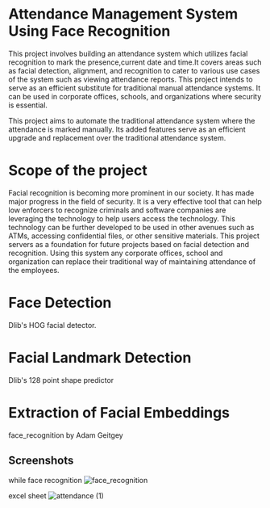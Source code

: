 
# Attendance Management System Using Face Recognition

This project involves building an attendance system which utilizes facial recognition to mark the presence,current date and time.It covers areas such as facial detection, alignment, and recognition to cater to various use cases of the system such as viewing attendance reports. This project intends to serve as an efficient substitute for traditional manual attendance systems. It can be used in corporate offices, schools, and organizations where security is essential.

This project aims to automate the traditional attendance system where the attendance is marked manually. Its added features serve as an efficient upgrade and replacement over the traditional attendance system.

# Scope of the project

Facial recognition is becoming more prominent in our society. It has made major progress in the field of security. It is a very effective tool that can help low enforcers to recognize criminals and software companies are leveraging the technology to help users access the technology. This technology can be further developed to be used in other avenues such as ATMs, accessing confidential files, or other sensitive materials. This project servers as a foundation for future projects based on facial detection and recognition. Using this system any corporate offices, school and organization can replace their traditional way of maintaining attendance of the employees.

# Face Detection

Dlib's HOG facial detector.

# Facial Landmark Detection

Dlib's 128 point shape predictor

# Extraction of Facial Embeddings

face_recognition by Adam Geitgey


## Screenshots

while face recognition
![face_recognition](https://user-images.githubusercontent.com/106022206/170853989-dffec88d-9f32-443f-9cdc-31ea1b1e39c7.png)

excel sheet
![attendance (1)](https://user-images.githubusercontent.com/106022206/170854016-724e1363-7d3b-4be9-9526-bfaaa8bfa5a7.png)



